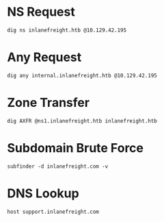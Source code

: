 # NS Request
```
dig ns inlanefreight.htb @10.129.42.195
```
# Any Request
```
dig any internal.inlanefreight.htb @10.129.42.195
```
# Zone Transfer
```
dig AXFR @ns1.inlanefreight.htb inlanefreight.htb
```
# Subdomain Brute Force
```
subfinder -d inlanefreight.com -v	
```
# DNS Lookup
```
host support.inlanefreight.com	
```
